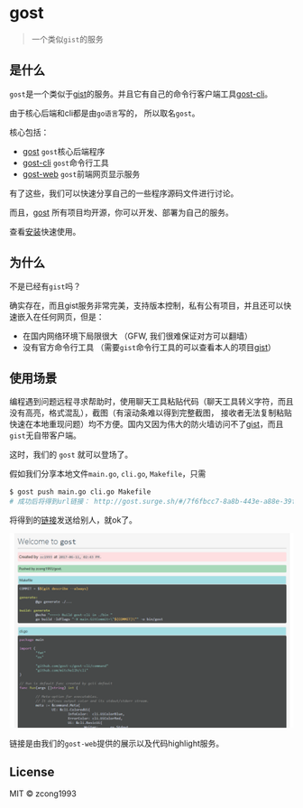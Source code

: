 # gost

> 一个类似`gist`的服务

## 是什么

`gost`是一个类似于[gist](https://gist.github.com/)的服务。并且它有自己的命令行客户端工具[gost-cli](https://github.com/gost-c/gost-cli)。

由于核心后端和cli都是由`go语言`写的， 所以取名`gost`。

核心包括：
  - [gost](https://github.com/gost-c/gost) `gost`核心后端程序
  - [gost-cli](https://github.com/gost-c/gost-cli) `gost`命令行工具
  - [gost-web](https://github.com/gost-c/gost-web) `gost`前端网页显示服务

有了这些，我们可以快速分享自己的一些程序源码文件进行讨论。

而且，[gost](https://github.com/gost-c) 所有项目均开源，你可以开发、部署为自己的服务。

查看[安装](install)快速使用。

## 为什么

不是已经有`gist`吗？

确实存在，而且gist服务非常完美，支持版本控制，私有公有项目，并且还可以快速嵌入在任何网页，但是：

- 在国内网络环境下局限很大 （GFW, 我们很难保证对方可以翻墙）
- 没有官方命令行工具 （需要`gist`命令行工具的可以查看本人的项目[gist](https://github.com/zcong1993/gist)）

## 使用场景

编程遇到问题远程寻求帮助时，使用聊天工具粘贴代码（聊天工具转义字符，而且没有高亮，格式混乱），截图（有滚动条难以得到完整截图， 接收者无法复制粘贴快速在本地重现问题）均不方便。国内又因为伟大的防火墙访问不了[gist](https://gist.github.com/)，而且`gist`无自带客户端。

这时，我们的 `gost` 就可以登场了。

假如我们分享本地文件`main.go`, `cli.go`, `Makefile`，只需
```bash
$ gost push main.go cli.go Makefile
# 成功后将得到url链接： http://gost.surge.sh/#/7f6fbcc7-8a8b-443e-a88e-39f49c693215
```
将得到的[链接](http://gost.surge.sh/#/7f6fbcc7-8a8b-443e-a88e-39f49c693215)发送给别人，就ok了。

![screenshot](_images/gost-1.png)

链接是由我们的`gost-web`提供的展示以及代码highlight服务。

## License

MIT &copy; zcong1993
